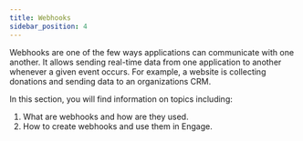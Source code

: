```yaml
---
title: Webhooks
sidebar_position: 4
---
```


Webhooks are one of the few ways applications can communicate with one another. It allows sending real-time data from one application to another whenever a given event occurs. For example, a website is collecting donations and sending data to an organizations CRM.

In this section, you will find information on topics including:

1. What are webhooks and how are they used.
2. How to create webhooks and use them in Engage.

